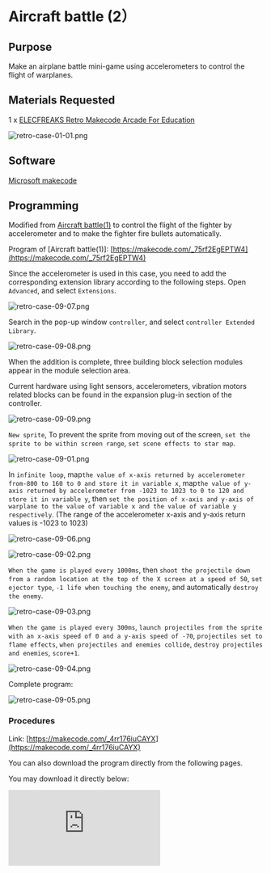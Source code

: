 # Aircraft battle (2）

## Purpose

Make an airplane battle mini-game using accelerometers to control the flight of warplanes.

## Materials Requested

1 x  [ELECFREAKS Retro Makecode Arcade For Education](https://item.taobao.com/item.htm?spm=a1z10.5-c-s.w4002-18602834185.82.51a95ccfE1IJt1&id=644090757603)

![retro-case-01-01.png](./images/retro-case-01-01.png)

## Software

[Microsoft makecode](https://arcade.makecode.com/)

## Programming

Modified from [Aircraft battle(1)](https://www.yuque.com/elecfreaks-learn/retro/bm01di) to control the flight of the fighter by accelerometer and to make the fighter fire bullets automatically.

Program of  [Aircraft battle(1)]: [https://makecode.com/_75rf2EgEPTW4](https://makecode.com/_75rf2EgEPTW4)

Since the accelerometer is used in this case, you need to add the corresponding extension library according to the following steps.
Open `Advanced`, and select `Extensions`.

![retro-case-09-07.png](./images/retro-case-09-07.png)

Search in the pop-up window `controller`, and select `controller Extended Library`.

![retro-case-09-08.png](./images/retro-case-09-08.png)

When the addition is complete, three building block selection modules appear in the module selection area.

Current hardware using light sensors, accelerometers, vibration motors related blocks can be found in the expansion plug-in section of the controller.

![retro-case-09-09.png](./images/retro-case-09-09.png)

`New sprite`, To prevent the sprite from moving out of the screen, `set the sprite to be within screen range`, `set scene effects to star map`.

![retro-case-09-01.png](./images/retro-case-09-01.png)

In `infinite loop`, map`the value of x-axis returned by accelerometer from-800 to 160 to 0 and store it in variable x`, map`the value of y-axis returned by accelerometer from -1023 to 1023 to 0 to 120 and store it in variable y`, then `set the position of x-axis and y-axis of warplane to the value of variable x and the value of variable y respectively`. (The range of the accelerometer x-axis and y-axis return values is -1023 to 1023)

![retro-case-09-06.png](./images/retro-case-09-06.png)

![retro-case-09-02.png](./images/retro-case-09-02.png)

`When the game is played every 1000ms`, then `shoot the projectile down from a random location at the top of the X screen at a speed of 50`, `set ejector type`, `-1 life when touching the enemy`, and automatically `destroy the enemy`.

![retro-case-09-03.png](./images/retro-case-09-03.png)

`When the game is played every 300ms`, `launch projectiles from the sprite with an x-axis speed of 0 and a y-axis speed of -70`, `projectiles set to flame effects`, `when projectiles and enemies collide`, `destroy projectiles and enemies`, `score+1`.

![retro-case-09-04.png](./images/retro-case-09-04.png)

Complete program:

![retro-case-09-05.png](./images/retro-case-09-05.png)

### Procedures

Link: [https://makecode.com/_4rr176iuCAYX](https://makecode.com/_4rr176iuCAYX)

You can also download the program directly from the following pages.


You may download it directly below:

<div
    style={{
        position: 'relative',
        paddingBottom: '60%',
        overflow: 'hidden',
    }}
>
    <iframe
        src="https://makecode.com/_4rr176iuCAYX"
        frameborder="0"
        sandbox="allow-popups allow-forms allow-scripts allow-same-origin"
        style={{
            position: 'absolute',
            width: '100%',
            height: '100%',
        }}
    />
</div>



## Program Download

Please see the documentation for the program download: [Program Download Method](http://wiki.elecfreaks.com/en/retroarcade/program-download-method)

## Conclusion

You can control the sprite through the accelerometer to move in the screen, the initial life value of 3, when the player-controlled sprite collision to the enemy, then -1 life value, when the life value to zero is the end of the game, the war machine automatically launch bullets, each hit an enemy is +1 points.
